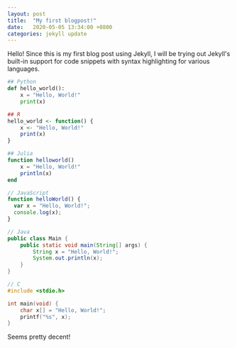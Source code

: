 ```yaml
---
layout: post
title:  "My first blogpost!"
date:   2020-05-05 13:34:00 +0800
categories: jekyll update
---
```


Hello! Since this is my first blog post using Jekyll, I will be trying out Jekyll's built-in support for code snippets with syntax highlighting for various languages.

```python
## Python
def hello_world():
    x = "Hello, World!"
    print(x)
```

```R
## R
hello_world <- function() {
    x <- "Hello, World!"
    print(x)
}
```

```julia
## Julia
function helloworld()
    x = "Hello, World!"
    println(x)
end
```

```javascript
// JavaScript
function helloWorld() {
  var x = "Hello, World!";
  console.log(x);
}
```

```java
// Java
public class Main {
    public static void main(String[] args) {
        String x = "Hello, World!";
        System.out.println(x);
    }
}
```

```c
// C
#include <stdio.h>

int main(void) {
    char x[] = "Hello, World!";
    printf("%s", x);
}
```

Seems pretty decent!
